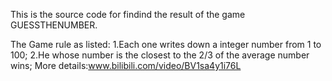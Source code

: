 This is the source code for findind the result of the game GUESSTHENUMBER.

The Game rule as listed:
1.Each one writes down a integer number from 1 to 100;
2.He whose number is the closest to the 2/3 of the average number wins;
More details:www.bilibili.com/video/BV1sa4y1i76L
